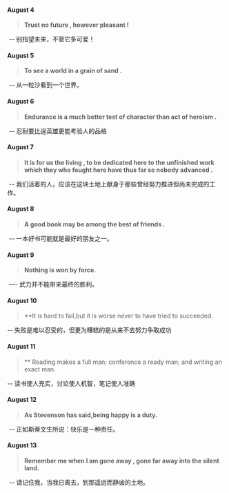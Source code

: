 #### August 4

> **Trust no future , however pleasant !**

​	-- 别指望未来，不管它多可爱！

#### August 5

> **To see a world in a grain of sand .** 

​	-- 从一粒沙看到一个世界。

#### August 6

> **Endurance is a much better test of character than act of heroism .** 

​	-- 忍耐要比逞英雄更能考验人的品格

#### August 7

> **It is for us the living , to be dedicated here to the unfinished work which they who fought here have thus far so nobody advanced .**

​	-- 我们活着的人，应该在这块土地上献身于那些曾经努力推进但尚未完成的工作。

#### August 8

> **A good book may be among the best of friends .** 

​	-- 一本好书可能就是最好的朋友之一。

#### August 9

> **Nothing is won by force.**

​ —- 武力并不能带来最终的胜利。

#### August 10

> **It is hard to fail,but it is worse never to have tried to succeeded.

-- 失败是难以忍受的，但更为糟糕的是从来不去努力争取成功

#### August 11

> ** Reading makes a full man; conference a ready man; and writing an exact man.

-- 读书使人充实，讨论使人机智，笔记使人准确

#### August 12

> **As Stevenson has said,being happy is a duty.**

​	-- 正如斯蒂文生所说：快乐是一种责任。

#### August 13

> **Remember me when I am gone away , gone far away into the silent land.**

​	-- 请记住我，当我已离去，到那遥远而静谧的土地。